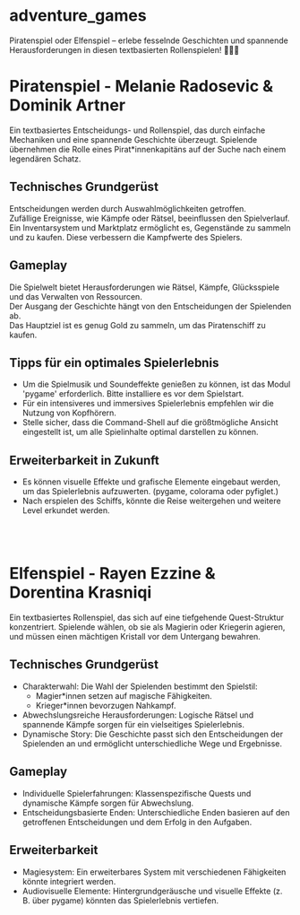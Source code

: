 # adventure_games
Piratenspiel oder Elfenspiel – erlebe fesselnde Geschichten und spannende Herausforderungen in diesen textbasierten Rollenspielen! 🏴‍☠️✨

# Piratenspiel - Melanie Radosevic & Dominik Artner

Ein textbasiertes Entscheidungs- und Rollenspiel, das durch einfache Mechaniken und eine spannende Geschichte überzeugt. 
Spielende übernehmen die Rolle eines Pirat*innenkapitäns auf der Suche nach einem legendären Schatz.

## Technisches Grundgerüst
Entscheidungen werden durch Auswahlmöglichkeiten getroffen.  
Zufällige Ereignisse, wie Kämpfe oder Rätsel, beeinflussen den Spielverlauf.  
Ein Inventarsystem und Marktplatz ermöglicht es, Gegenstände zu sammeln und zu kaufen. Diese verbessern die Kampfwerte des Spielers.

## Gameplay
Die Spielwelt bietet Herausforderungen wie Rätsel, Kämpfe, Glücksspiele und das Verwalten von Ressourcen.  
Der Ausgang der Geschichte hängt von den Entscheidungen der Spielenden ab.  
Das Hauptziel ist es genug Gold zu sammeln, um das Piratenschiff zu kaufen.

## Tipps für ein optimales Spielerlebnis
- Um die Spielmusik und Soundeffekte genießen zu können, ist das Modul 'pygame' erforderlich. Bitte installiere es vor dem Spielstart.  
- Für ein intensiveres und immersives Spielerlebnis empfehlen wir die Nutzung von Kopfhörern.  
- Stelle sicher, dass die Command-Shell auf die größtmögliche Ansicht eingestellt ist, um alle Spielinhalte optimal darstellen zu können.

## Erweiterbarkeit in Zukunft
- Es können visuelle Effekte und grafische Elemente eingebaut werden, um das Spielerlebnis aufzuwerten. (pygame, colorama oder pyfiglet.)  
- Nach erspielen des Schiffs, könnte die Reise weitergehen und weitere Level erkundet werden.

</br></br>

# Elfenspiel - Rayen Ezzine & Dorentina Krasniqi
Ein textbasiertes Rollenspiel, das sich auf eine tiefgehende Quest-Struktur konzentriert. 
Spielende wählen, ob sie als Magierin oder Kriegerin agieren, und müssen einen mächtigen Kristall vor dem Untergang bewahren.

## Technisches Grundgerüst
- Charakterwahl:
  Die Wahl der Spielenden bestimmt den Spielstil:
  - Magier*innen setzen auf magische Fähigkeiten.
  - Krieger*innen bevorzugen Nahkampf.
- Abwechslungsreiche Herausforderungen:
Logische Rätsel und spannende Kämpfe sorgen für ein vielseitiges Spielerlebnis.
- Dynamische Story:
Die Geschichte passt sich den Entscheidungen der Spielenden an und ermöglicht unterschiedliche Wege und Ergebnisse.

## Gameplay
- Individuelle Spielerfahrungen:
Klassenspezifische Quests und dynamische Kämpfe sorgen für Abwechslung.
- Entscheidungsbasierte Enden:
Unterschiedliche Enden basieren auf den getroffenen Entscheidungen und dem Erfolg in den Aufgaben.

## Erweiterbarkeit
- Magiesystem:
Ein erweiterbares System mit verschiedenen Fähigkeiten könnte integriert werden.
- Audiovisuelle Elemente:
Hintergrundgeräusche und visuelle Effekte (z. B. über pygame) könnten das Spielerlebnis vertiefen.


